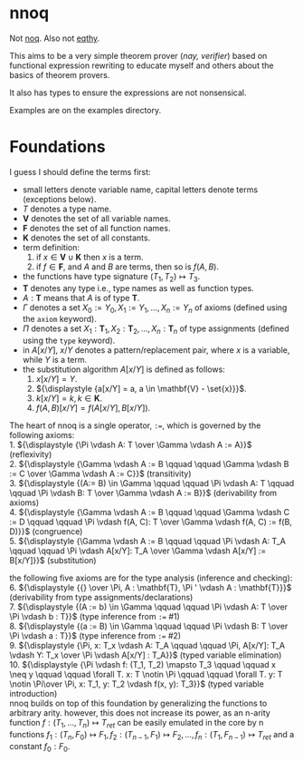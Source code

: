 # nnoq
Not [noq](https://github.com/tsoding/Noq). Also not [eqthy](https://github.com/catseye/Eqthy).

This aims to be a very simple theorem prover (_nay, verifier_) based on functional expression rewriting to educate myself and others about the basics of theorem provers.

It also has types to ensure the expressions are not nonsensical.

Examples are on the examples directory.

# Foundations
I guess I should define the terms first:
- small letters denote variable name, capital letters denote terms (exceptions below).
- $T$ denotes a type name.
- $\mathbf{V}$ denotes the set of all variable names.
- $\mathbf{F}$ denotes the set of all function names.
- $\mathbf{K}$ denotes the set of all constants.
- term definition:
    1. if  $x \in \mathbf{V} \cup \mathbf{K}$ then $x$ is a term.
    2. if $f \in \mathbf{F}$, and $A$ and $B$ are terms, then so is $f(A, B)$.    
- the functions have type signature $(T_1, T_2) \mapsto T_3$.
- $\mathbf{T}$ denotes any type i.e., type names as well as function types.  
- $A: \mathbf{T}$ means that $A$ is of type $\mathbf{T}$.
- $\Gamma$ denotes a set $X_0 := Y_0, X_1 := Y_1, \ldots, X_n := Y_n$ of axioms (defined using the `axiom` keyword).
- $\Pi$ denotes a set $X_1: \mathbf{T}_1, X_2: \mathbf{T}_2, \ldots, X_n: \mathbf{T}_n$  of type assignments (defined using the `type` keyword).
- in $A[x/Y]$, $x/Y$ denotes a pattern/replacement pair, where $x$ is a variable, while $Y$ is a term.      
- the substitution algorithm $A[x/Y]$ is defined as follows:
    1. ${\displaystyle {x[x/Y] = Y}}$.
    2. ${\displaystyle {a[x/Y] = a, a \in \mathbf{V} - \set{x}}}$.
    3. ${\displaystyle {k[x/Y] = k, k \in \mathbf{K}}}$.
    4. ${\displaystyle {f(A, B)[x/Y] = f(A[x/Y], B[x/Y])}}$.
 

The heart of nnoq is a single operator, `:=`, which is governed by the following axioms:  
    1. ${\displaystyle {\Pi \vdash A: T \over \Gamma \vdash A := A}}$ (reflexivity)   
    2. ${\displaystyle {\Gamma \vdash A := B \qquad \qquad \Gamma \vdash B := C \over \Gamma \vdash A := C}}$ (transitivity)  
    3. ${\displaystyle {(A:= B) \in \Gamma \qquad \qquad \Pi \vdash A: T \qquad \qquad \Pi \vdash B: T \over \Gamma \vdash A := B}}$ (derivability from axioms)  
    4. ${\displaystyle {\Gamma \vdash A := B \qquad \qquad \Gamma \vdash C := D \qquad \qquad \Pi \vdash f(A, C): T \over \Gamma \vdash f(A, C) := f(B, D)}}$ (congruence)    
    5. ${\displaystyle {\Gamma \vdash A := B \qquad \qquad \Pi \vdash A: T_A \qquad \qquad \Pi \vdash A[x/Y]: T_A \over \Gamma \vdash A[x/Y] := B[x/Y]}}$ (substitution)   
 
the following five axioms are for the type analysis (inference and checking):  
    6. ${\displaystyle {{} \over \Pi, A : \mathbf{T}, \Pi ' \vdash A : \mathbf{T}}}$ (derivability from type assignments/declarations)  
    7. ${\displaystyle {(A := b) \in \Gamma \qquad \qquad \Pi \vdash A: T \over \Pi \vdash b : T}}$ (type inference from `:=` #1)    
    8. ${\displaystyle {(a := B) \in \Gamma \qquad \qquad \Pi \vdash B: T \over \Pi \vdash a : T}}$ (type inference from `:=` #2)    
    9. ${\displaystyle {\Pi, x: T_x \vdash A: T_A \qquad \qquad \Pi, A[x/Y]: T_A \vdash Y: T_x \over \Pi \vdash A[x/Y] : T_A}}$ (typed variable elimination)    
    10. ${\displaystyle {\Pi \vdash f: (T_1, T_2) \mapsto T_3 \qquad \qquad x \neq y \qquad \qquad \forall T. x: T \notin \Pi \qquad \qquad \forall T. y: T \notin \Pi\over \Pi, x: T_1, y: T_2 \vdash f(x, y): T_3}}$ (typed variable introduction)    
nnoq builds on top of this foundation by generalizing the functions to arbitrary arity. however, this does not increase its power, as an n-arity function $f: (T_1, \ldots, T_n) \mapsto T_{ret}$ can be easily emulated in the core by n functions $f_1: (T_{n}, F_0) \mapsto F_1, f_2: (T_{n-1}, F_1) \mapsto F_2, \ldots, f_n: (T_1, F_{n-1}) \mapsto T_{ret}$ and a constant $f_0: F_0$.
